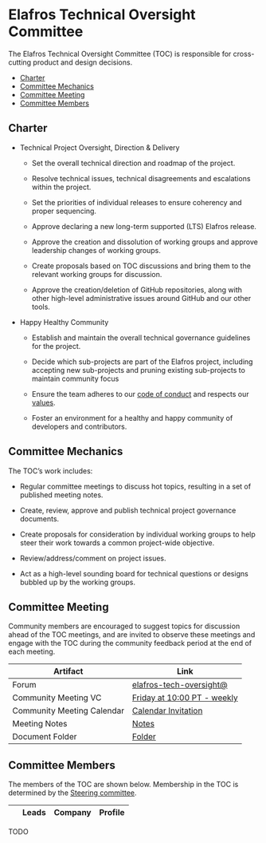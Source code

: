 # Elafros Technical Oversight Committee

The Elafros Technical Oversight Committee (TOC) is responsible for cross-cutting product and design decisions.

* [Charter](#charter)
* [Committee Mechanics](#committee-mechanics)
* [Committee Meeting](#committee-meeting)
* [Committee Members](#committee-members)

## Charter

* Technical Project Oversight, Direction & Delivery

    * Set the overall technical direction and roadmap of the project.

    * Resolve technical issues, technical disagreements and escalations within the project.

    * Set the priorities of individual releases to ensure coherency and proper sequencing.

    * Approve declaring a new long-term supported (LTS) Elafros release.

    * Approve the creation and dissolution of working groups and approve leadership changes of working groups.

    * Create proposals based on TOC discussions and bring them to the relevant working groups for discussion.

    * Approve the creation/deletion of GitHub repositories, along with other high-level administrative issues around GitHub and our other tools.

* Happy Healthy Community

    * Establish and maintain the overall technical governance guidelines for the project.

    * Decide which sub-projects are part of the Elafros project, including accepting new sub-projects and pruning existing sub-projects to maintain community focus

    * Ensure the team adheres to our [code of conduct](https://github.com/elafros/community/blob/master/CONTRIBUTING.md#code-of-conduct) and respects our [values](https://github.com/elafros/community/blob/master/VALUES.md).

    * Foster an environment for a healthy and happy community of developers and contributors.

## Committee Mechanics

The TOC’s work includes:

* Regular committee meetings to discuss hot topics, resulting in a set of published meeting notes.

* Create, review, approve and publish technical project governance documents.

* Create proposals for consideration by individual working groups to help steer their work towards a common project-wide objective.

* Review/address/comment on project issues.

* Act as a high-level sounding board for technical questions or designs bubbled up by the working groups.

## Committee Meeting

Community members are encouraged to suggest topics for discussion ahead of the TOC meetings, and are invited
to observe these meetings and engage with the TOC during the community feedback period at the end of each
meeting.

Artifact | Link
---|---
Forum | [elafros-tech-oversight@](https://groups.google.com/forum/#!forum/elafros-tech-oversight)
Community Meeting VC | [Friday at 10:00 PT - weekly](TODO)
Community Meeting Calendar | [Calendar Invitation](TODO)
Meeting Notes | [Notes](TODO)
Document Folder | [Folder](TODO)

## Committee Members

The members of the TOC are shown below. Membership in the TOC is determined by the [Steering committee](STEERING-COMMITTEE.md).

&nbsp; | Leads | Company | Profile
---|---|---|---
TODO
